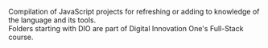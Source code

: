 Compilation of JavaScript projects for refreshing or adding to knowledge of the language and its tools.  
Folders starting with DIO are part of Digital Innovation One's Full-Stack course.